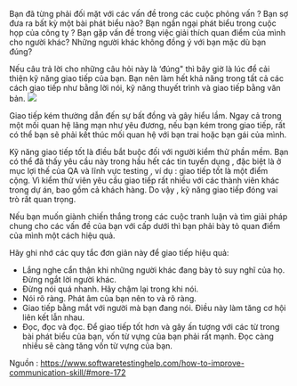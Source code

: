 Bạn đã từng phải đối mặt với các vấn đề trong các cuộc phỏng vấn ? Bạn sợ đưa ra bất kỳ một bài phát biểu nào? Bạn ngần ngại phát biểu trong cuộc họp của công ty ? Bạn gặp vấn đề trong việc giải thích quan điểm của mình cho người khác? Những người khác không đồng ý với bạn mặc dù bạn đúng?

Nếu câu trả lời cho những câu hỏi này là ‘đúng" thì bây giờ là lúc để cải thiện kỹ năng giao tiếp của bạn. Bạn nên làm hết khả năng trong tất cả các cách giao tiếp như bằng lời nói, kỹ năng thuyết trình và giao tiếp bằng văn bản. 
![](https://images.viblo.asia/666f9cd9-2c8f-4764-be6b-5f727c0180f4.png)


Giao tiếp kém thường dẫn đến sự bất đồng và gây hiểu lầm. Ngay cả trong một mối quan hệ lãng mạn như yêu đương, nếu bạn kém trong giao tiếp, rất có thể bạn sẽ phải kết thúc mối quan hệ với bạn trai hoặc bạn gái của mình.

Kỹ năng giao tiếp tốt là điều bắt buộc đối với người kiểm thử phần mềm. Bạn có thể đã thấy yêu cầu này trong hầu hết các tin tuyển dụng , đặc biệt là ở mục lợi thế của QA và lĩnh vực testing , ví dụ : giao tiếp tốt là một điểm cộng. Vì kiểm thử viên yêu cầu giao tiếp rất nhiều với các thành viên khác trong dự án, bao gồm cả khách hàng. Do vậy , kỹ năng giao tiếp đóng vai trò rất quan trọng.

Nếu bạn muốn giành chiến thắng trong các cuộc tranh luận và tìm giải pháp chung cho các vấn đề của bạn với cấp dưới thì bạn phải bày tỏ quan điểm của mình một cách hiệu quả. 

Hãy ghi nhớ các quy tắc đơn giản này để giao tiếp hiệu quả:
- Lắng nghe cẩn thận khi những người khác đang bày tỏ suy nghĩ của họ. Đừng ngắt lời người khác.
- Đừng nói quá nhanh. Hãy chậm lại trong khi nói.
- Nói rõ ràng. Phát âm của bạn nên to và rõ ràng.
- Giao tiếp bằng mắt với người mà bạn đang nói. Điều này làm tăng cơ hội liên kết lẫn nhau.
- Đọc, đọc và đọc. Để giao tiếp tốt hơn và gây ấn tượng với các từ trong bài phát biểu của bạn, vốn từ vựng của bạn phải rất mạnh. Đọc càng nhiều sẽ càng tăng vốn từ vựng của bạn.

Nguồn : https://www.softwaretestinghelp.com/how-to-improve-communication-skill/#more-172